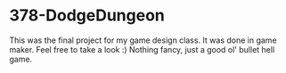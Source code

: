 # 378-DodgeDungeon
This was the final project for my game design class.  It was done in game maker.  Feel free to take a look :)  Nothing fancy, just a good ol' bullet hell game.

